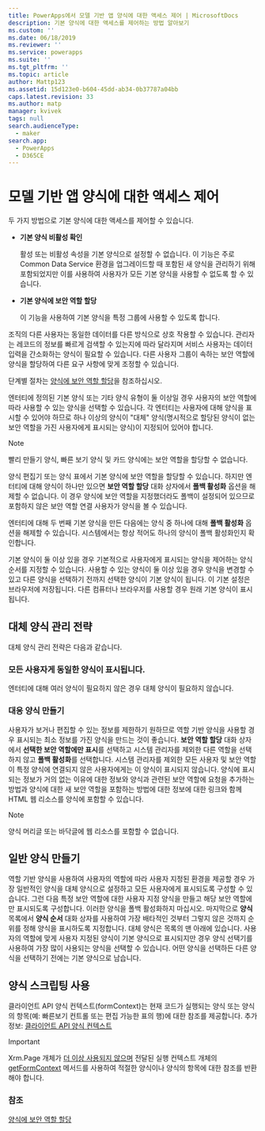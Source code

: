 ```yaml
---
title: PowerApps에서 모델 기반 앱 양식에 대한 액세스 제어 | MicrosoftDocs
description: 기본 양식에 대한 액세스를 제어하는 방법 알아보기
ms.custom: ''
ms.date: 06/18/2019
ms.reviewer: ''
ms.service: powerapps
ms.suite: ''
ms.tgt_pltfrm: ''
ms.topic: article
author: Mattp123
ms.assetid: 15d123e0-b604-45dd-ab34-0b37787a04bb
caps.latest.revision: 33
ms.author: matp
manager: kvivek
tags: null
search.audienceType:
  - maker
search.app:
  - PowerApps
  - D365CE
---
```

# <a name="control-access-to-model-driven-app-forms"></a>모델 기반 앱 양식에 대한 액세스 제어

 두 가지 방법으로 기본 양식에 대한 액세스를 제어할 수 있습니다.  
  
- **기본 양식 비활성 확인**  
  
     활성 또는 비활성 속성을 기본 양식으로 설정할 수 없습니다. 이 기능은 주로 Common Data Service 환경을 업그레이드할 때 포함된 새 양식을 관리하기 위해 포함되었지만 이를 사용하여 사용자가 모든 기본 양식을 사용할 수 없도록 할 수 있습니다.   
  
- **기본 양식에 보안 역할 할당**  
  
     이 기능을 사용하여 기본 양식을 특정 그룹에 사용할 수 있도록 합니다.  
  
 조직의 다른 사용자는 동일한 데이터를 다른 방식으로 상호 작용할 수 있습니다. 관리자는 레코드의 정보를 빠르게 검색할 수 있는지에 따라 달라지며 서비스 사용자는 데이터 입력을 간소화하는 양식이 필요할 수 있습니다. 다른 사용자 그룹이 속하는 보안 역할에 양식을 할당하여 다른 요구 사항에 맞게 조정할 수 있습니다.  
  
 단계별 절차는 [양식에 보안 역할 할당](https://docs.microsoft.com/dynamics365/customer-engagement/admin/assign-security-roles-form)을 참조하십시오.  
  
 엔터티에 정의된 기본 양식 또는 기타 양식 유형이 둘 이상일 경우 사용자의 보안 역할에 따라 사용할 수 있는 양식을 선택할 수 있습니다. 각 엔터티는 사용자에 대해 양식을 표시할 수 있어야 하므로 하나 이상의 양식이 "대체" 양식(명시적으로 할당된 양식이 없는 보안 역할을 가진 사용자에게 표시되는 양식)이 지정되어 있어야 합니다.  
  
> [!NOTE]
>  빨리 만들기 양식, 빠른 보기 양식 및 카드 양식에는 보안 역할을 할당할 수 없습니다.  
  
 양식 편집기 또는 양식 표에서 기본 양식에 보안 역할을 할당할 수 있습니다. 하지만 엔터티에 대해 양식이 하나만 있으면 **보안 역할 할당** 대화 상자에서 **폴백 활성화** 옵션을 해제할 수 없습니다. 이 경우 양식에 보안 역할을 지정했더라도 폴백이 설정되어 있으므로 포함하지 않은 보안 역할 연결 사용자가 양식을 볼 수 있습니다.  
  
 엔터티에 대해 두 번째 기본 양식을 만든 다음에는 양식 중 하나에 대해 **폴백 활성화** 옵션을 해제할 수 있습니다. 시스템에서는 항상 적어도 하나의 양식이 폴백 활성화인지 확인합니다.  
  
 기본 양식이 둘 이상 있을 경우 기본적으로 사용자에게 표시되는 양식을 제어하는 양식 순서를 지정할 수 있습니다. 사용할 수 있는 양식이 둘 이상 있을 경우 양식을 변경할 수 있고 다른 양식을 선택하기 전까지 선택한 양식이 기본 양식이 됩니다. 이 기본 설정은 브라우저에 저장됩니다. 다른 컴퓨터나 브라우저를 사용할 경우 원래 기본 양식이 표시됩니다.  
  
## <a name="strategies-to-manage-the-fallback-form"></a>대체 양식 관리 전략  
 대체 양식 관리 전략은 다음과 같습니다.  
  
<a name="BKMK_DoNotUseMultipleForms"></a>   
### <a name="all-users-view-the-same-form"></a>모든 사용자게 동일한 양식이 표시됩니다.  
 엔터티에 대해 여러 양식이 필요하지 않은 경우 대체 양식이 필요하지 않습니다.  
  
<a name="BKMK_Contingecyform"></a>   
### <a name="create-a-contingency-form"></a>대응 양식 만들기  
 사용자가 보거나 편집할 수 있는 정보를 제한하기 원하므로 역할 기반 양식을 사용할 경우 표시되는 최소 정보를 가진 양식을 만드는 것이 좋습니다. **보안 역할 할당** 대화 상자에서 **선택한 보안 역할에만 표시**를 선택하고 시스템 관리자를 제외한 다른 역할을 선택하지 않고 **폴백 활성화**를 선택합니다. 시스템 관리자를 제외한 모든 사용자 및 보안 역할이 특정 양식에 연결되지 않은 사용자에게는 이 양식이 표시되지 않습니다. 양식에 표시되는 정보가 거의 없는 이유에 대한 정보와 양식과 관련된 보안 역할에 요청을 추가하는 방법과 양식에 대한 새 보안 역할을 포함하는 방법에 대한 정보에 대한 링크와 함께 HTML 웹 리소스를 양식에 포함할 수 있습니다.  
  
> [!NOTE]
>  양식 머리글 또는 바닥글에 웹 리소스를 포함할 수 없습니다.  
  
<a name="BKMK_CreateGenericForm"></a>   
## <a name="create-a-generic-form"></a>일반 양식 만들기  
 역할 기반 양식을 사용하여 사용자의 역할에 따라 사용자 지정된 환경을 제공할 경우 가장 일반적인 양식을 대체 양식으로 설정하고 모든 사용자에게 표시되도록 구성할 수 있습니다. 그런 다음 특정 보안 역할에 대한 사용자 지정 양식을 만들고 해당 보안 역할에만 표시되도록 구성합니다. 이러한 양식을 폴백 활성화하지 마십시오. 마지막으로 **양식** 목록에서 **양식 순서** 대화 상자를 사용하여 가장 배타적인 것부터 그렇지 않은 것까지 순위를 정해 양식을 표시하도록 지정합니다. 대체 양식은 목록의 맨 아래에 있습니다. 사용자의 역할에 맞게 사용자 지정된 양식이 기본 양식으로 표시되지만 경우 양식 선택기를 사용하여 가장 많이 사용되는 양식을 선택할 수 있습니다. 어떤 양식을 선택하든 다른 양식을 선택하기 전에는 기본 양식으로 남습니다.  
  
<a name="BKMK_UseFormScripting"></a>   
## <a name="use-form-scripting"></a>양식 스크립팅 사용  
클라이언트 API 양식 컨텍스트(formContext)는 현재 코드가 실행되는 양식 또는 양식의 항목(예: 빠른보기 컨트롤 또는 편집 가능한 표의 행)에 대한 참조를 제공합니다. 추가 정보: [클라이언트 API 양식 컨텍스트](/dynamics365/customer-engagement/developer/clientapi/clientapi-form-context)

> [!IMPORTANT]
> Xrm.Page 개체가 [더 이상 사용되지 않으며](/dynamics365/get-started/whats-new/customer-engagement/important-changes-coming#some-client-apis-are-deprecated) 전달된 실행 컨텍스트 개체의 [getFormContext](/powerapps/developer/model-driven-apps/clientapi/reference/executioncontext/getformcontext) 메서드를 사용하여 적절한 양식이나 양식의 항목에 대한 참조를 반환해야 합니다.
<!-- 
 Finally, in the web application it is possible, but not recommended, for a developer to use scripts in the form Onload event to use the [Xrm.Page.ui.formSelector.items collection](http://go.microsoft.com/fwlink/p/?LinkID=513300) to query available forms and use the navigate method to direct users to a specific form. Remember that the [navigate method](http://go.microsoft.com/fwlink/p/?LinkID=513301) will cause the form to load again (and the Onload event to occur again). Your logic in the event handler should always check some condition before you use the navigate method to avoid an endless loop or unnecessarily restrict users options to navigate between forms.  
  
 This approach will not work for Dynamics 365 for tablets because multiple forms are not available for selection.  -->

### <a name="see-also"></a>참조  

[양식에 보안 역할 할당](https://docs.microsoft.com/dynamics365/customer-engagement/admin/assign-security-roles-form)
